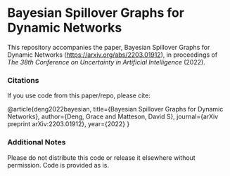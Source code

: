 # Bayesian Spillover Graphs for Dynamic Networks

This repository accompanies the paper, Bayesian Spillover Graphs for Dynamic Networks (https://arxiv.org/abs/2203.01912), in proceedings of _The 38th Conference on Uncertainty in Artificial Intelligence_ (2022).

### Citations
If you use code from this paper/repo, please cite:

@article{deng2022bayesian,
  title={Bayesian Spillover Graphs for Dynamic Networks},
  author={Deng, Grace and Matteson, David S},
  journal={arXiv preprint arXiv:2203.01912},
  year={2022}
}




### Additional Notes
Please do not distribute this code or release it elsewhere without permission. Code is provided as is.
